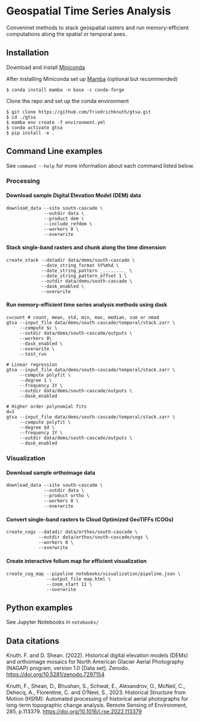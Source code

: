 # Geospatial Time Series Analysis
Conveninet methods to stack geospatial rasters and run memory-efficient computations along the spatial or temporal axes. 

## Installation

Download and install [Miniconda](https://docs.conda.io/en/latest/miniconda.html)  

After installing Miniconda set up [Mamba](https://mamba.readthedocs.io/en/latest/installation.html) (optional but recommended)
```
$ conda install mamba -n base -c conda-forge
```
Clone the repo and set up the conda environment  

```
$ git clone https://github.com/friedrichknuth/gtsa.git
$ cd ./gtsa
$ mamba env create -f environment.yml
$ conda activate gtsa
$ pip install -e .
```

## Command Line examples

See `command --help` for more information about each command listed below.

### Processing

#### Download sample Digital Elevation Model (DEM) data
```
download_data --site south-cascade \
              --outdir data \
              --product dem \
              --include_refdem \
              --workers 8 \
              --overwrite        
```

#### Stack single-band rasters and chunk along the time dimension
```
create_stack --datadir data/dems/south-cascade \
             --date_string_format %Y%m%d \
             --date_string_pattern _........_ \
             --date_string_pattern_offset 1 \
             --outdir data/dems/south-cascade \
             --dask_enabled \
             --overwrite
```

#### Run memory-efficient time series analysis methods using dask

```
c=count # count, mean, std, min, max, median, sum or nmad
gtsa --input_file data/dems/south-cascade/temporal/stack.zarr \
     --compute $c \
     --outdir data/dems/south-cascade/outputs \
     --workers 8\
     --dask_enabled \
     --overwrite \ 
     --test_run

# Linear regression
gtsa --input_file data/dems/south-cascade/temporal/stack.zarr \
     --compute polyfit \
     --degree 1 \
     --frequency 1Y \
     --outdir data/dems/south-cascade/outputs \
     --dask_enabled

# Higher order polynomial fits
d=3 
gtsa --input_file data/dems/south-cascade/temporal/stack.zarr \
     --compute polyfit \
     --degree $d \
     --frequency 1Y \
     --outdir data/dems/south-cascade/outputs \
     --dask_enabled
```

### Visualization

#### Download sample orthoimage data
```
download_data --site south-cascade \
              --outdir data \
              --product ortho \
              --workers 8 \
              --overwrite        
```

#### Convert single-band rasters to Cloud Optimized GeoTIFFs (COGs)
```
create_cogs --datadir data/orthos/south-cascade \
            --outdir data/orthos/south-cascade/cogs \
            --workers 8 \
            --overwrite
```


#### Create interactive folium map for efficient visualization
```
create_cog_map --pipeline notebooks/visualization/pipeline.json \
               --output_file map.html \
               --zoom_start 11 \ 
               --overwrite
```

## Python examples
See Jupyter Notebooks in `notebooks/`

## Data citations

Knuth. F. and D. Shean. (2022). Historical digital elevation models (DEMs) and orthoimage mosaics for North American Glacier Aerial Photography (NAGAP) program, version 1.0 [Data set]. Zenodo. https://doi.org/10.5281/zenodo.7297154 

Knuth, F., Shean, D., Bhushan, S., Schwat, E., Alexandrov, O., McNeil, C., Dehecq, A., Florentine, C. and O’Neel, S., 2023. Historical Structure from Motion (HSfM): Automated processing of historical aerial photographs for long-term topographic change analysis. Remote Sensing of Environment, 285, p.113379. https://doi.org/10.1016/j.rse.2022.113379 

